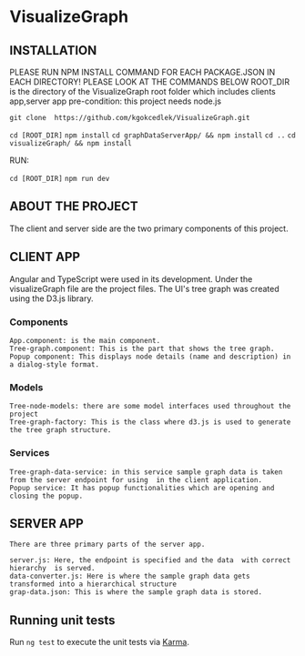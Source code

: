 # VisualizeGraph

## INSTALLATION

PLEASE RUN NPM INSTALL COMMAND FOR EACH PACKAGE.JSON IN EACH DIRECTORY! PLEASE LOOK AT THE COMMANDS BELOW
ROOT_DIR is the directory of the VisualizeGraph root folder which includes clients app,server app
pre-condition: this project needs node.js

`git clone  https://github.com/kgokcedlek/VisualizeGraph.git`

`cd [ROOT_DIR]`
    `npm install`
    `cd graphDataServerApp/ && npm install`
    `cd ..`
    `cd visualizeGraph/ && npm install`

RUN:

`cd [ROOT_DIR]`
    `npm run dev`

## ABOUT THE PROJECT

The client and server side are the two primary components of this project.

## CLIENT APP

Angular and TypeScript were used in its development.
    Under the visualizeGraph file are the project files.
    The UI's tree graph was created using the D3.js library.
### Components
    App.component: is the main component.
    Tree-graph.component: This is the part that shows the tree graph.
    Popup component: This displays node details (name and description) in a dialog-style format.

### Models
    Tree-node-models: there are some model interfaces used throughout the project
    Tree-graph-factory: This is the class where d3.js is used to generate the tree graph structure.

### Services
    Tree-graph-data-service: in this service sample graph data is taken from the server endpoint for using  in the client application.
    Popup service: It has popup functionalities which are opening and closing the popup.

## SERVER APP
    There are three primary parts of the server app.

    server.js: Here, the endpoint is specified and the data  with correct hierarchy  is served. 
    data-converter.js: Here is where the sample graph data gets transformed into a hierarchical structure
    grap-data.json: This is where the sample graph data is stored.

## Running unit tests

Run `ng test` to execute the unit tests via [Karma](https://karma-runner.github.io).
